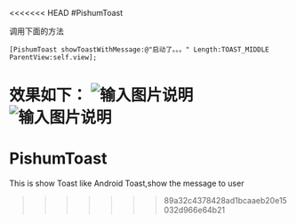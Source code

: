 <<<<<<< HEAD
#PishumToast

调用下面的方法
```
[PishumToast showToastWithMessage:@"启动了。。。" Length:TOAST_MIDDLE ParentView:self.view];
```
效果如下：
![输入图片说明](http://git.oschina.net/uploads/images/2016/0127/111803_67551b90_634464.png "在这里输入图片标题")
![输入图片说明](http://git.oschina.net/uploads/images/2016/0127/111639_b6826c53_634464.png "在这里输入图片标题")
=======
# PishumToast
This is show Toast like Android Toast,show the message to user
>>>>>>> 89a32c4378428ad1bcaaeb20e15032d966e64b21
